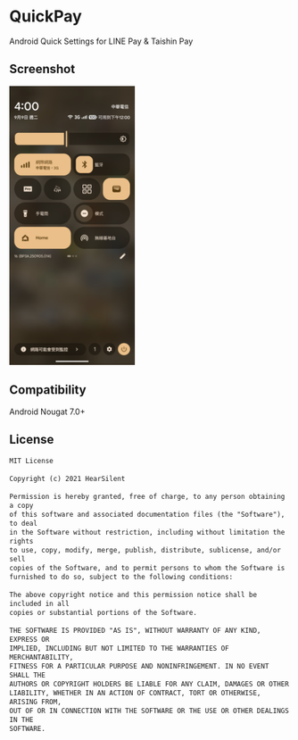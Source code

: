 # QuickPay
Android Quick Settings for LINE Pay & Taishin Pay

## Screenshot
<img src="https://github.com/hearsilent/QuickPay/raw/main/screenshots/Screenshot_20250909_021821.png" height="500">

## Compatibility

Android Nougat 7.0+

## License

	MIT License

	Copyright (c) 2021 HearSilent

	Permission is hereby granted, free of charge, to any person obtaining a copy
	of this software and associated documentation files (the "Software"), to deal
	in the Software without restriction, including without limitation the rights
	to use, copy, modify, merge, publish, distribute, sublicense, and/or sell
	copies of the Software, and to permit persons to whom the Software is
	furnished to do so, subject to the following conditions:

	The above copyright notice and this permission notice shall be included in all
	copies or substantial portions of the Software.

	THE SOFTWARE IS PROVIDED "AS IS", WITHOUT WARRANTY OF ANY KIND, EXPRESS OR
	IMPLIED, INCLUDING BUT NOT LIMITED TO THE WARRANTIES OF MERCHANTABILITY,
	FITNESS FOR A PARTICULAR PURPOSE AND NONINFRINGEMENT. IN NO EVENT SHALL THE
	AUTHORS OR COPYRIGHT HOLDERS BE LIABLE FOR ANY CLAIM, DAMAGES OR OTHER
	LIABILITY, WHETHER IN AN ACTION OF CONTRACT, TORT OR OTHERWISE, ARISING FROM,
	OUT OF OR IN CONNECTION WITH THE SOFTWARE OR THE USE OR OTHER DEALINGS IN THE
	SOFTWARE.
